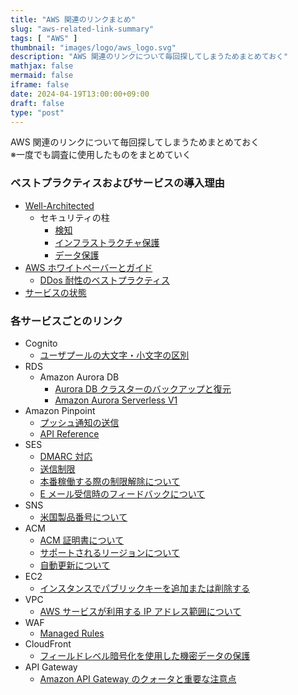 ```yaml
---
title: "AWS 関連のリンクまとめ"
slug: "aws-related-link-summary"
tags: [ "AWS" ]
thumbnail: "images/logo/aws_logo.svg"
description: "AWS 関連のリンクについて毎回探してしまうためまとめておく"
mathjax: false
mermaid: false
iframe: false
date: 2024-04-19T13:00:00+09:00
draft: false
type: "post"
---
```


AWS 関連のリンクについて毎回探してしまうためまとめておく  
※一度でも調査に使用したものをまとめていく

### ベストプラクティスおよびサービスの導入理由

* [Well-Architected](https://aws.amazon.com/jp/architecture/well-architected/?wa-lens-whitepapers.sort-by=item.additionalFields.sortDate&wa-lens-whitepapers.sort-order=desc&wa-guidance-whitepapers.sort-by=item.additionalFields.sortDate&wa-guidance-whitepapers.sort-order=desc)
  * セキュリティの柱
    * [検知](https://docs.aws.amazon.com/ja_jp/wellarchitected/latest/security-pillar/detection.html)
    * [インフラストラクチャ保護](https://docs.aws.amazon.com/ja_jp/wellarchitected/latest/security-pillar/infrastructure-protection.html)
    * [データ保護](https://docs.aws.amazon.com/ja_jp/wellarchitected/latest/security-pillar/data-protection.html)
* [AWS ホワイトペーバーとガイド](https://aws.amazon.com/jp/whitepapers/?whitepapers-main.sort-by=item.additionalFields.sortDate&whitepapers-main.sort-order=desc&awsf.whitepapers-content-type=*all&awsf.whitepapers-global-methodology=*all&awsf.whitepapers-tech-category=tech-category%23security-identity-compliance&awsf.whitepapers-industries=*all&awsf.whitepapers-business-category=*all)
  * [DDos 耐性のベストプラクティス](https://docs.aws.amazon.com/ja_jp/whitepapers/latest/aws-best-practices-ddos-resiliency/welcome.html)
* [サービスの状態](https://health.aws.amazon.com/health/status)

### 各サービスごとのリンク

* Cognito
  * [ユーザプールの大文字・小文字の区別](https://docs.aws.amazon.com/ja_jp/cognito/latest/developerguide/user-pool-case-sensitivity.html)
* RDS
  * Amazon Aurora DB
    * [Aurora DB クラスターのバックアップと復元](https://docs.aws.amazon.com/ja_jp/AmazonRDS/latest/AuroraUserGuide/Aurora.Managing.Backups.html)
    * [Amazon Aurora Serverless V1](https://docs.aws.amazon.com/ja_jp/AmazonRDS/latest/AuroraUserGuide/aurora-serverless.html)
* Amazon Pinpoint
  * [プッシュ通知の送信](https://docs.aws.amazon.com/ja_jp/pinpoint/latest/developerguide/send-messages-push.html)
  * [API Reference](https://docs.aws.amazon.com/ja_jp/pinpoint/latest/apireference/welcome.html)
* SES
  * [DMARC 対応](https://docs.aws.amazon.com/ja_jp/ses/latest/dg/send-email-authentication-dmarc.html#send-email-authentication-dmarc-dns)
  * [送信制限](https://docs.aws.amazon.com/ja_jp/ses/latest/dg/manage-sending-quotas-errors.html)
  * [本番稼働する際の制限解除について](https://docs.aws.amazon.com/ja_jp/ses/latest/dg/request-production-access.html)
  * [E メール受信時のフィードバックについて](https://docs.aws.amazon.com/ja_jp/ses/latest/dg/monitor-sending-activity-using-notifications-email.html)
* SNS
  * [米国製品番号について](https://docs.aws.amazon.com/ja_jp/sns/latest/dg/channels-sms-originating-identities-origination-numbers.html)
* ACM
  * [ACM 証明書について](https://docs.aws.amazon.com/ja_jp/acm/latest/userguide/acm-certificate.html)
  * [サポートされるリージョンについて](https://docs.aws.amazon.com/ja_jp/acm/latest/userguide/acm-regions.html)
  * [自動更新について](https://docs.aws.amazon.com/ja_jp/acm/latest/userguide/managed-renewal.html)
* EC2
  * [インスタンスでパブリックキーを追加または削除する](https://docs.aws.amazon.com/ja_jp/AWSEC2/latest/UserGuide/replacing-key-pair.html)
* VPC
  * [AWS サービスが利用する IP アドレス範囲について](https://docs.aws.amazon.com/ja_jp/vpc/latest/userguide/aws-ip-ranges.html)
* WAF
  * [Managed Rules](https://docs.aws.amazon.com/en_us/waf/latest/developerguide/aws-managed-rule-groups-list.html)
* CloudFront
  * [フィールドレベル暗号化を使用した機密データの保護](https://docs.aws.amazon.com/ja_jp/AmazonCloudFront/latest/DeveloperGuide/field-level-encryption.html)
* API Gateway
  * [Amazon API Gateway のクォータと重要な注意点](https://docs.aws.amazon.com/ja_jp/apigateway/latest/developerguide/limits.html#apigateway-account-level-limits-table)
